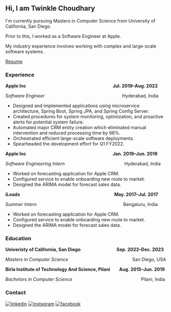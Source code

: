 ## Hi, I am Twinkle Choudhary

I'm currently pursuing Masters in Computer Science from University of California, San Diego.

Prior to this, I worked as a Software Engineer at Apple.

My industry experience involves working with complex and large-scale software systems.


[Resume](https://drive.google.com/file/d/1lWqGXcUSqQv33YJsRtTx6JIMNCdw3W4Q/view?usp=sharing) 

### Experience 

**Apple Inc**&emsp;&emsp;&emsp;&emsp;&emsp;&emsp;&emsp;&emsp;&emsp;&emsp;&emsp;&emsp;&emsp;&emsp;&emsp;&emsp;&emsp;&emsp;&emsp; **Jul. 2019–Aug. 2022**

_Software Engineer_ &emsp;&emsp;&emsp;&emsp;&emsp;&emsp;&emsp;&emsp;&emsp;&emsp;&emsp;&emsp;&emsp;&emsp;&emsp;&emsp;&emsp;Hyderabad, India
- Designed and implemented applications using microservice architecture, Spring Boot, Spring JPA, and Spring
Config Server.
- Created procedures for system monitoring, optimization, and proactive alerts for potential system failure.
- Automated major CRM entity creation which eliminated manual intervention and reduced processing time by 98%.
- Orchestrated efficient large-scale software deployments.
- Spearheaded the development effort for Q1 FY2022.

**Apple Inc**&emsp;&emsp;&emsp;&emsp;&emsp;&emsp;&emsp;&emsp;&emsp;&emsp;&emsp;&emsp;&emsp;&emsp;&emsp;&emsp;&emsp;&emsp;&emsp; **Jan. 2019–Jun. 2019**

_Software Engineering Intern_ &emsp;&emsp;&emsp;&emsp;&emsp;&emsp;&emsp;&emsp;&emsp;&emsp;&emsp;&emsp;&emsp;Hyderabad, India
- Worked on forecasting application for Apple CRM.
- Configured service to enable onboarding new route to market.
- Designed the ARIMA model for forecast sales data.

**iLoads**&emsp;&emsp;&emsp;&emsp;&emsp;&emsp;&emsp;&emsp;&emsp;&emsp;&emsp;&emsp;&emsp;&emsp;&emsp;&emsp;&emsp;&emsp;&emsp;&emsp;&emsp;**May. 2017–Jul. 2017**

_Summer Intern_ &emsp;&emsp;&emsp;&emsp;&emsp;&emsp;&emsp;&emsp;&emsp;&emsp;&emsp;&emsp;&emsp;&emsp;&emsp;&emsp;&emsp;&emsp;&emsp;Bengaluru, India
- Worked on forecasting application for Apple CRM.
- Configured service to enable onboarding new route to market.
- Designed the ARIMA model for forecast sales data.


### Education
**Univeristy of California, San Diego**&emsp;&emsp;&emsp;&emsp;&emsp;&emsp;&emsp;&emsp;**Sep. 2022–Dec. 2023**

_Masters in Computer Science_ &emsp;&emsp;&emsp;&emsp;&emsp;&emsp;&emsp;&emsp;&emsp;&emsp;&emsp;&emsp;&emsp;&emsp;San Diego, USA

**Birla Institute of Technology And Science, Pilani**&emsp;&emsp;**Aug. 2015–Jun. 2019**

_Bachelors in Computer Science_ &emsp;&emsp;&emsp;&emsp;&emsp;&emsp;&emsp;&emsp;&emsp;&emsp;&emsp;&emsp;&emsp;&emsp;&emsp;Pilani, India


### Contact


[![linkedin](https://user-images.githubusercontent.com/108804235/177548428-8794f264-381d-43bc-b43b-63fd27a7bc1a.svg)](https://www.linkedin.com/in/twinkle-choudhary-23935773/)       [![instagram](https://user-images.githubusercontent.com/108804235/177548981-2f10483e-b650-4b8c-bab8-aee38cb00116.svg)](https://instagram.com/twinklechoudhary97?igshid=YmMyMTA2M2Y=)      [![facebook](https://user-images.githubusercontent.com/108804235/177549046-17232fa8-f8fc-45f8-9e6e-4f7d43d95980.svg)](https://www.facebook.com/twinkle.choudhary.24)



